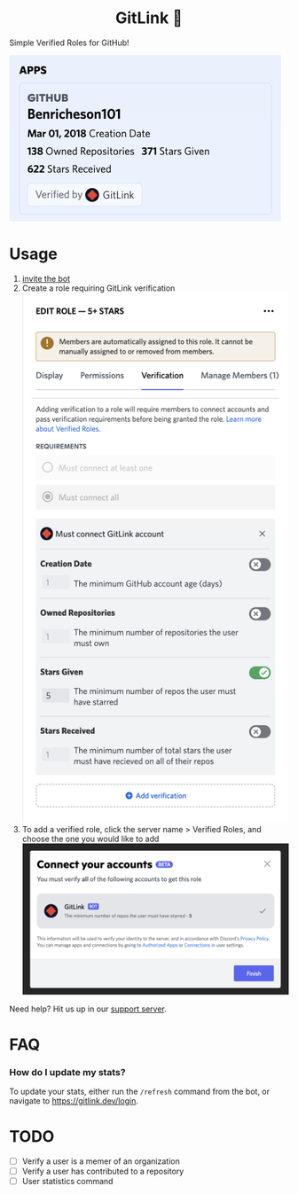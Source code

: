 <h1 align="center">GitLink 🔗</h1>

Simple Verified Roles for GitHub!

![GitLink profile](doc/img/GitLink-Profile-View.png)

# Usage
1. [invite the bot](https://gitlink.dev/invite)
2. Create a role requiring GitLink verification
  ![create GitLink role](doc/img/GitLink-Role-Settings.png)
3. To add a verified role, click the server name > Verified Roles, and choose the one you would like to add
  ![add GitLink role](doc/img/GitLink-Verified-Roles-Add.png)

Need help? Hit us up in our [support server](https://discord.gg/ABwYM9y6Sm).

# FAQ
### How do I update my stats?
To update your stats, either run the `/refresh` command from the bot, or navigate to https://gitlink.dev/login.

# TODO
  - [ ] Verify a user is a memer of an organization
  - [ ] Verify a user has contributed to a repository
  - [ ] User statistics command
